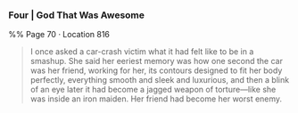 ### Four | God That Was Awesome 
%% Page 70 · Location 816 
> I once asked a car-crash victim what it had felt like to be in a smashup. She said her eeriest memory was how one second the car was her friend, working for her, its contours designed to fit her body perfectly, everything smooth and sleek and luxurious, and then a blink of an eye later it had become a jagged weapon of torture—like she was inside an iron maiden. Her friend had become her worst enemy. 
